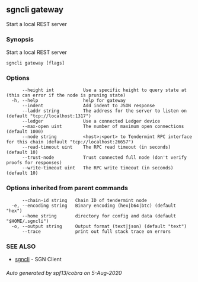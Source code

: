 ## sgncli gateway

Start a local REST server

### Synopsis

Start a local REST server

```
sgncli gateway [flags]
```

### Options

```
      --height int           Use a specific height to query state at (this can error if the node is pruning state)
  -h, --help                 help for gateway
      --indent               Add indent to JSON response
      --laddr string         The address for the server to listen on (default "tcp://localhost:1317")
      --ledger               Use a connected Ledger device
      --max-open uint        The number of maximum open connections (default 1000)
      --node string          <host>:<port> to Tendermint RPC interface for this chain (default "tcp://localhost:26657")
      --read-timeout uint    The RPC read timeout (in seconds) (default 10)
      --trust-node           Trust connected full node (don't verify proofs for responses)
      --write-timeout uint   The RPC write timeout (in seconds) (default 10)
```

### Options inherited from parent commands

```
      --chain-id string   Chain ID of tendermint node
  -e, --encoding string   Binary encoding (hex|b64|btc) (default "hex")
      --home string       directory for config and data (default "$HOME/.sgncli")
  -o, --output string     Output format (text|json) (default "text")
      --trace             print out full stack trace on errors
```

### SEE ALSO

* [sgncli](sgncli.md)	 - SGN Client

###### Auto generated by spf13/cobra on 5-Aug-2020
